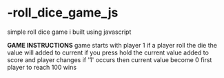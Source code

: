 # -roll_dice_game_js
simple roll dice game i built using javascript


**GAME INSTRUCTIONS**
game starts with player 1
if a player roll the die the value will added to current
if you press hold the current value added to score and player changes
if '1' occurs then current value become 0
first player to reach 100 wins
